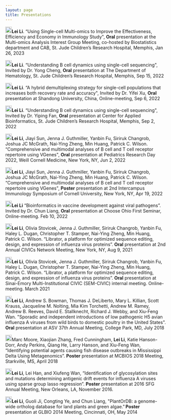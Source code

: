 ```yaml
---
layout: page
title: Presentations
---
```

<img src="../../img/conference.png" height="20px">**Lei Li**. “Using Single-cell Multi-omics to Improve the Effectiveness, Efficiency and Economy in Immunology Study", **Oral** presentation at the Multi-omics Analysis Interest Group Meeting, co-hosted by Biostatistics department and CAB, St. Jude Children’s Research Hospital, Memphis, Jan 26, 2023

<img src="../../img/conference.png" height="20px">**Lei Li**. “Understanding B cell dynamics using single-cell sequencing", Invited by Dr. Yong Cheng, **Oral** presentation at The Department of Hematology, St. Jude Children’s Research Hospital, Memphis, Sep 15, 2022

<img src="../../img/conference.png" height="20px">**Lei Li**. “A hybrid demultiplexing strategy for single-cell populations that increases both recovery rate and accuracy", Invited by Dr. Yifei Xu, **Oral** presentation at Shandong University, China, Online-meeting, Sep 6, 2022

<img src="../../img/conference.png" height="20px">**Lei Li**. “Understanding B cell dynamics using single-cell sequencing", Invited by Dr. Yiping Fan, **Oral** presentation at Center for Applied Bioinformatics, St. Jude Children’s Research Hospital, Memphis, Sep 2, 2022

<img src="../../img/conference.png" height="20px">**Lei Li**, Jiayi Sun, Jenna J. Guthmiller, Yanbin Fu, Siriruk Changrob, Joshua JC McGrath, Nai-Ying Zheng, Min Huang, Patrick C. Wilson. “Comprehensive and multimodal analyses of B cell and T cell receptor repertoire using VGenes", **Oral** presentation at Pediatrics Research Day 2022, Weill Cornell Medicine, New York, NY, Jun 2, 2022

<img src="../../img/conference.png" height="20px">**Lei Li**, Jiayi Sun, Jenna J. Guthmiller, Yanbin Fu, Siriruk Changrob, Joshua JC McGrath, Nai-Ying Zheng, Min Huang, Patrick C. Wilson. “Comprehensive and multimodal analyses of B cell and T cell receptor repertoire using VGenes", **Poster** presentation at 2nd Intercampus Immunology Symposium of Cornell University, New York, NY, Apr 19, 2022

<img src="../../img/conference.png" height="20px">**Lei Li** “Bioinformatics in vaccine development against viral pathogens”. Invited by Dr. Chun Liang, **Oral** presentation at Choose Ohio First Seminar, Online-meeting. Feb 10, 2022 

<img src="../../img/conference.png" height="20px">**Lei Li**, Olivia Stovicek, Jenna J. Guthmiller, Siriruk Changrob, Yanbin Fu, Haley L. Dugan, Christopher T. Stamper, Nai-Ying Zheng, Min Huang, Patrick C. Wilson. “Librator, a platform for optimized sequence editing, design, and expression of influenza virus proteins”. **Oral** presentation at 2nd Annual CIVICs Network Meeting, New York, NY, Aug 9, 2021 

<img src="../../img/conference.png" height="20px">**Lei Li**, Olivia Stovicek, Jenna J. Guthmiller, Siriruk Changrob, Yanbin Fu, Haley L. Dugan, Christopher T. Stamper, Nai-Ying Zheng, Min Huang, Patrick C. Wilson. “Librator, a platform for optimized sequence editing, design, and expression of influenza virus proteins”. **Oral** presentation at Sinai-Emory Multi-Institutional CIVIC (SEM-CIVIC) internal meeting. Online-meeting. March 2021 

<img src="../../img/conference.png" height="20px">**Lei Li**, Andrew S. Bowman, Thomas J. DeLiberto, Mary L. Killian, Scott Krauss, Jacqueline M. Nolting, Mia Kim Torchetti, Andrew M. Ramey, Andrew B. Reeves, David E. Stallknecht, Richard J. Webby, and Xiu-Feng Wan. "Sporadic and independent introductions of low pathogenic H5 avian influenza A viruses from wild birds to domestic poultry in the United States". **Oral** presentation at ASV 37th Annual Meeting, College Park, MD, July 2018 

<img src="../../img/conference.png" height="20px">Marc Moore, Xiaojian Zhang, Fred Cunningham, **Lei Li**, Katie Hanson-Dorr, Andy Perkins, Qiang He, Larry Hanson, and Xiu-Feng Wan, “Identifying potential agents causing fish disease outbreaks in Mississippi Delta Using Metagenomics”. **Poster** presentation at MCBIOS 2018 Meeting, Starkville, MS, April 2018 

<img src="../../img/conference.png" height="20px">**Lei Li**, Lei Han, and Xiufeng Wan, “Identification of glycosylation sites and mutations determining antigenic drift events for influenza A viruses using sparse group lasso regression”. **Poster** presentation at 2016 SFG Annual Meeting, New Orleans, LA, November 2016. 

<img src="../../img/conference.png" height="20px">**Lei Li**, Guoli Ji, Congting Ye, and Chun Liang, "PlantOrDB: a genome-wide ortholog database for land plants and green algae." **Poster** presentation at GLBIO 2014 Meeting, Cincinnati, OH, May 2014 

